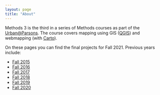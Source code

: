 ```yaml
---
layout: page
title: "About"
---
```


Methods 3 is the third in a series of Methods courses as part of the [Urban@Parsons](http://sds.parsons.edu/urban/). The course covers mapping using GIS ([QGIS](https://qgis.org/)) and webmapping (with [Carto](https://carto.com/)).

On these pages you can find the final projects for Fall 2021. Previous years include:
 * [Fall 2015](https://due-parsons.github.io/methods3-fall2015/)
 * [Fall 2016](https://due-parsons.github.io/methods3-fall2016/)
 * [Fall 2017](https://due-parsons.github.io/methods3-fall2017/)
 * [Fall 2018](https://due-parsons.github.io/methods3-fall2018/)
 * [Fall 2019](https://due-parsons.github.io/methods3-fall2019/)
 * [Fall 2020](https://due-parsons.github.io/methods3-fall2020/)
